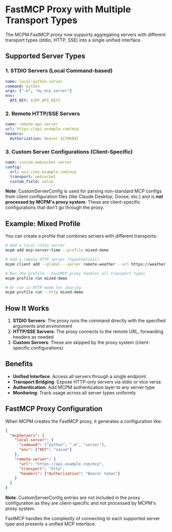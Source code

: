# FastMCP Proxy with Multiple Transport Types

The MCPM FastMCP proxy now supports aggregating servers with different transport types (stdio, HTTP, SSE) into a single unified interface.

## Supported Server Types

### 1. STDIO Servers (Local Command-based)
```yaml
name: local-python-server
command: python
args: ["-m", "my_mcp_server"]
env:
  API_KEY: ${MY_API_KEY}
```

### 2. Remote HTTP/SSE Servers
```yaml
name: remote-api-server
url: https://api.example.com/mcp
headers:
  Authorization: Bearer ${TOKEN}
```

### 3. Custom Server Configurations (Client-Specific)
```yaml
name: custom-websocket-server
config:
  url: wss://ws.example.com/mcp
  transport: websocket
  custom_field: value
```

**Note**: CustomServerConfig is used for parsing non-standard MCP configs from client configuration files (like Claude Desktop, Goose, etc.) and is **not processed by MCPM's proxy system**. These are client-specific configurations that don't go through the proxy.

## Example: Mixed Profile

You can create a profile that combines servers with different transports:

```bash
# Add a local stdio server
mcpm add mcp-server-time --profile mixed-demo

# Add a remote HTTP server (hypothetical)
mcpm client add --global --server remote-weather --url https://weather-api.com/mcp

# Run the profile - FastMCP proxy handles all transport types
mcpm profile run mixed-demo

# Or run in HTTP mode for sharing
mcpm profile run --http mixed-demo
```

## How It Works

1. **STDIO Servers**: The proxy runs the command directly with the specified arguments and environment
2. **HTTP/SSE Servers**: The proxy connects to the remote URL, forwarding headers as needed
3. **Custom Servers**: These are skipped by the proxy system (client-specific configurations)

## Benefits

- **Unified Interface**: Access all servers through a single endpoint
- **Transport Bridging**: Expose HTTP-only servers via stdio or vice versa
- **Authentication**: Add MCPM authentication layer to any server type
- **Monitoring**: Track usage across all server types uniformly

## FastMCP Proxy Configuration

When MCPM creates the FastMCP proxy, it generates a configuration like:

```json
{
  "mcpServers": {
    "local-server": {
      "command": ["python", "-m", "server"],
      "env": {"KEY": "value"}
    },
    "remote-server": {
      "url": "https://api.example.com/mcp",
      "transport": "http",
      "headers": {"Authorization": "Bearer token"}
    }
  }
}
```

**Note**: CustomServerConfig entries are not included in the proxy configuration as they are client-specific and not processed by MCPM's proxy system.

FastMCP handles the complexity of connecting to each supported server type and presents a unified MCP interface.